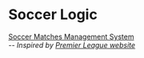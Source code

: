 # Soccer Logic
<a href="https://nhattanvu.github.io/soccer-logic/matches.html">Soccer Matches Management System</a><br/>
<i>-- Inspired by <a href="https://www.premierleague.com/">Premier League website</a></i>
